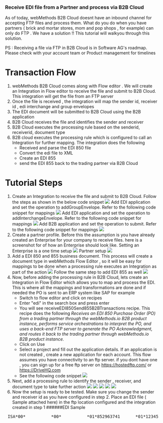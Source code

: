 ### Receive EDI file from a Partner and process via B2B Cloud

As of today, webMethods B2B Cloud doesnt have an inbound channel for accepting FTP files and process them. What do you do when you have partners ( brick and mortar stores, mom and pop shops , for example) can only do FTP . We have a solution !! This tutorial will walkyou through this solution. 

PS : Receiving a file via FTP in B2B Cloud  is in Software AG's roadmap. Please check with your account team or Product management for timelines

# Transaction Flow
1.  webMethods B2B Cloud comes along with Flow editor . We will create an Integration in Flow editor to receive the file and submit to B2B Cloud. This integration will get the file from an FTP server
1.  Once the file is received , the integration will map the sender id, receiver id , edi interchange and group envelopes
1.  The EDI document will be submitted to B2B Cloud using the B2B application
1.  B2B Cloud receives the file and identifies the sender and receiver 
1.  B2B Cloud executes the processing rule based on the senderid, receiverid, document type
1. B2B cloud executes the processing rule which is configured to call an Integration for further mapping. The integration does the following
	- Received and parse the EDI 850 file
	- Convert the edi file to XML
	- Create an EDI 855
	- send the EDI 855 back to the trading partner via B2B Cloud

# Tutorial Steps
1. Create an Integration to receive the file and submit to B2B Cloud. Follow the steps as shown in the below code snippet
![](https://github.com/krishnajc/webmethods-b2b-examples/blob/master/receiveEDI-FTP/images/receiveFTPFile.png)
	 Add EDI application and set the operation to addGroupEnvelope. Refer to the following code snippet for mappings
![](https://github.com/krishnajc/webmethods-b2b-examples/blob/master/receiveEDI-FTP/images/mapaddgroupenvelopeinput.png)
	Add EDI application and set the operation to addInterchangeEnvelope. Refer to the following code snippet for mappings
![](https://github.com/krishnajc/webmethods-b2b-examples/blob/master/receiveEDI-FTP/images/mapInterchangeenvelopeinput.png)
	Add B2B application and set the operation to submit. Refer to the following code snippet for mappings
![](https://github.com/krishnajc/webmethods-b2b-examples/blob/master/receiveEDI-FTP/images/mapB2BSubmitinput.png)
1. Create a partner profile. Before this the assumption is you have already created an Enterprise for your company to receive files. here is a screenshot for of how an Enterprise should look like. Setting an Enterprise is a one time setup
![](https://github.com/krishnajc/webmethods-b2b-examples/blob/master/receiveEDI-FTP/images/enterprise.png)
Partner setup 
![](https://github.com/krishnajc/webmethods-b2b-examples/blob/master/receiveEDI-FTP/images/addpartner.png)
1. Add a EDI 850 and 855 business document. This process will create a document type in webMethods Flow Editor , so it will be easy for mappings to be done when a processing rule executes an Integration as part of the action
![](https://github.com/krishnajc/webmethods-b2b-examples/blob/master/receiveEDI-FTP/images/addbusinessdocument.png)
Follow the same step to add EDI 855 as well
![](https://github.com/krishnajc/webmethods-b2b-examples/blob/master/receiveEDI-FTP/images/addEDI850.png)
1. Now, before adding the processing rule in B2B Cloud, lets create an Integration in Flow Editor which allows you to map and process the EDI. This is where all the mappings and transformations are done and if needed the PO is sent to an ERP system like SAP for example
	- Switch to flow editor and click on recipes
	- Enter "edi" in the search box and press enter
	- You will see receiveEDI850Send855B2BTransactions recipe. This recipe does the following
*Receives an EDI 850 Purchase Order (PO) from a trading partner through the webMethods.io B2B product instance, performs service orchestrations to interpret the PO, and uses a back-end FTP server to generate the PO Acknowledgment, and routes it back to the trading partner through webMethods.io B2B product instance.*
	- Click on Use
	- Select a project and fill out the application details. If an application is not created , create a new application for each account. This flow assumes you have connectivity to an ftp server. if you dont have one , you can sign up for a free ftp server on https://hostedftp.com/ or https://DriveHQ.com
	- See the following code snippet
![](https://github.com/krishnajc/webmethods-b2b-examples/blob/master/receiveEDI-FTP/images/recipe.png)
1. Next, add a processing rule to identify the sender , receiver, and document type to take further action
![](https://github.com/krishnajc/webmethods-b2b-examples/blob/master/receiveEDI-FTP/images/processingRule.png)
![](https://github.com/krishnajc/webmethods-b2b-examples/blob/master/receiveEDI-FTP/images/addProcessingrule1.png)
![](https://github.com/krishnajc/webmethods-b2b-examples/blob/master/receiveEDI-FTP/images/addProcessingrule2.png)
![](https://github.com/krishnajc/webmethods-b2b-examples/blob/master/receiveEDI-FTP/images/addProcessingrule3.png)
![](https://github.com/krishnajc/webmethods-b2b-examples/blob/master/receiveEDI-FTP/images/addProcessingrule4.png)
1.  Now the setup is ready to be tested. Make sure you change the sender and receiver id as you have configured in step 2.
Place an EDI file ( Sample attached here) in the ftp location configured and the integration created in step 1
######EDI Sample


<pre> ISA*00*          *00*          *01*852963741      *01*123456789      *161013*1141*U*00200*000000001*0*T*:! GS*PO*4405197800*999999999*20101127*1719*1421*X*004010! ST*850*00010! BEG*01*BK*08292233294**20101127*610385385! REF*DP*038! REF*PS*R! ITD*14*3*2**45**46! DTM*002*20101214! PKG*F*68***PALLETIZE SHIPMENT! PKG*F*66***REGULAR! TD5*A*92*P3**SEE XYZ RETAIL ROUTING GUIDE! N1*ST*XYZ RETAIL*9*0003947268292! N3*31875 SOLON RD! N4*SOLON*OH*44139! PO1*1*120*EA*9.25*TE*CB*065322-117*PR*RO*VN*AB3542! PID*F****SMALL WIDGET! PO4*4*4*EA*PLT94**3*LR*15*CT! PO1*2*220*EA*13.79*TE*CB*066850-116*PR*RO*VN*RD5322! PID*F****MEDIUM WIDGET! PO4*2*2*EA! PO1*3*126*EA*10.99*TE*CB*060733-110*PR*RO*VN*XY5266! PID*F****LARGE WIDGET! PO4*6*1*EA*PLT94**3*LR*12*CT! PO1*4*76*EA*4.35*TE*CB*065308-116*PR*RO*VN*VX2332! PID*F****NANO WIDGET! PO4*4*4*EA*PLT94**6*LR*19*CT! PO1*5*72*EA*7.5*TE*CB*065374-118*PR*RO*VN*RV0524! PID*F****BLUE WIDGET! PO4*4*4*EA! PO1*6*696*EA*9.55*TE*CB*067504-118*PR*RO*VN*DX1875! PID*F****ORANGE WIDGET! PO4*6*6*EA*PLT9</pre>





